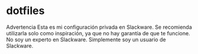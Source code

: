 # dotfiles
Advertencia  Esta es mi configuración privada en Slackware. Se recomienda utilizarla solo como inspiración, ya que no hay garantía de que te funcione.  No soy un experto en Slackware. Simplemente soy un usuario de Slackware.
